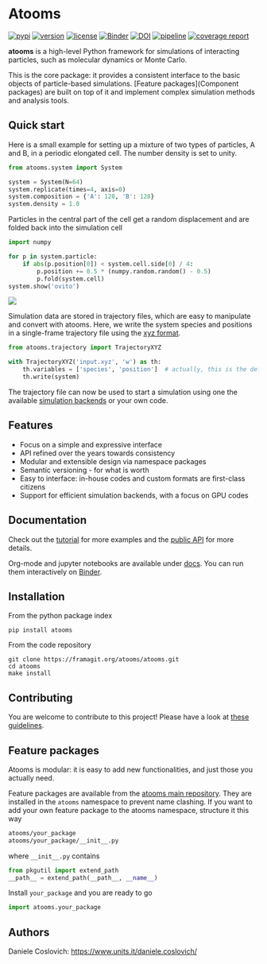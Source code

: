 Atooms
======

[![pypi](https://img.shields.io/pypi/v/atooms.svg)](https://pypi.python.org/pypi/atooms/)
[![version](https://img.shields.io/pypi/pyversions/atooms.svg)](https://pypi.python.org/pypi/atooms/)
[![license](https://img.shields.io/pypi/l/atooms.svg)](https://en.wikipedia.org/wiki/GNU_General_Public_License)
[![Binder](https://mybinder.org/badge_logo.svg)](https://mybinder.org/v2/git/https%3A%2F%2Fframagit.org%2Fatooms%2Fatooms/HEAD?labpath=docs%2F)
[![DOI](https://zenodo.org/badge/DOI/10.5281/zenodo.1183301.svg)](https://doi.org/10.5281/zenodo.1183301)
[![pipeline](https://framagit.org/atooms/atooms/badges/master/pipeline.svg)](https://framagit.org/atooms/atooms/badges/master/pipeline.svg)
[![coverage report](https://framagit.org/atooms/atooms/badges/master/coverage.svg)](https://framagit.org/atooms/atooms/-/commits/master)

**atooms** is a high-level Python framework for simulations of interacting particles, such as molecular dynamics or Monte Carlo.

This is the core package: it provides a consistent interface to the basic objects of particle-based simulations. [Feature packages](Component packages) are built on top of it and implement complex simulation methods and analysis tools.

Quick start
-----------

Here is a small example for setting up a mixture of two types of particles, A and B, in a periodic elongated cell. The number density is set to unity.
```python
from atooms.system import System

system = System(N=64)
system.replicate(times=4, axis=0)
system.composition = {'A': 128, 'B': 128}
system.density = 1.0
```

Particles in the central part of the cell get a random displacement and are folded back into the simulation cell
```python
import numpy

for p in system.particle:
    if abs(p.position[0]) < system.cell.side[0] / 4:
        p.position += 0.5 * (numpy.random.random() - 0.5)
        p.fold(system.cell)
system.show('ovito')
```

![](https://framagit.org/atooms/atooms/-/raw/master/snapshot.png)

Simulation data are stored in trajectory files, which are easy to manipulate and convert with atooms. Here, we write the system species and positions in a single-frame trajectory file using the [xyz format](https://en.wikipedia.org/wiki/XYZ_format).
```python
from atooms.trajectory import TrajectoryXYZ

with TrajectoryXYZ('input.xyz', 'w') as th:
    th.variables = ['species', 'position']  # actually, this is the default
    th.write(system)
```

The trajectory file can now be used to start a simulation using one the available [simulation backends](https://atooms.frama.io/atooms/tutorial/simulations.html) or your own code.

Features
--------

- Focus on a simple and expressive interface
- API refined over the years towards consistency
- Modular and extensible design via namespace packages
- Semantic versioning - for what is worth
- Easy to interface: in-house codes and custom formats are first-class citizens
- Support for efficient simulation backends, with a focus on GPU codes

Documentation
-------------
Check out the [tutorial](https://atooms.frama.io/atooms/tutorial) for more examples and the [public API](https://atooms.frama.io/api/atooms) for more details.

Org-mode and jupyter notebooks are available under [docs](https://framagit.org/atooms/atooms/-/blob/master/docs/). You can run them interactively on [Binder](https://mybinder.org/v2/git/https%3A%2F%2Fframagit.org%2Fatooms%2Fatooms/HEAD?labpath=docs%2).

Installation
------------
From the python package index
```
pip install atooms
```

From the code repository
```
git clone https://framagit.org/atooms/atooms.git
cd atooms
make install
```

Contributing
------------
You are welcome to contribute to this project! Please have a look at [these guidelines](https://framagit.org/atooms/atooms/-/blob/master/CONTRIBUTING.md).

Feature packages 
------------------
Atooms is modular: it is easy to add new functionalities, and just those you actually need.

Feature packages are available from the [atooms main repository](https://framagit.org/atooms). They are installed in the `atooms` namespace to prevent name clashing. If you want to add your own feature package to the atooms namespace, structure it this way
```bash
atooms/your_package
atooms/your_package/__init__.py
```

where ```__init__.py``` contains

```python
from pkgutil import extend_path
__path__ = extend_path(__path__, __name__)
```

Install `your_package` and you are ready to go
```python
import atooms.your_package
```

Authors
-------
Daniele Coslovich: https://www.units.it/daniele.coslovich/
